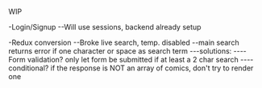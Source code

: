 WIP

-Login/Signup
--Will use sessions, backend already setup


-Redux conversion
--Broke live search, temp. disabled
--main search returns error if one character or space as search term
---solutions: 
----Form validation?  only let form be submitted if at least a 2 char search
----conditional?  if the response is NOT an array of comics, don't try to render one 